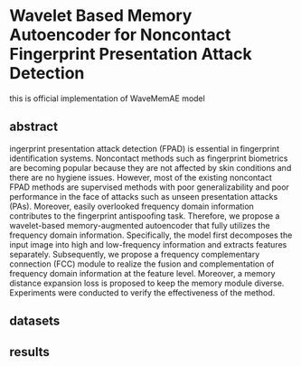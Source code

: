 # Wavelet Based Memory Autoencoder for Noncontact Fingerprint Presentation Attack Detection
this is official implementation of WaveMemAE model
## abstract
ingerprint presentation attack detection (FPAD) is essential in fingerprint identification systems. Noncontact
methods such as fingerprint biometrics are becoming popular because they are not affected by skin conditions and there are no hygiene issues. However, most of the existing noncontact FPAD methods are supervised methods with poor generalizability and poor performance in the face of attacks such as unseen presentation attacks (PAs). Moreover, easily overlooked frequency domain information contributes to the fingerprint antispoofing task. Therefore, we propose a wavelet-based memory-augmented autoencoder that fully utilizes the frequency domain information. Specifically, the model first decomposes the input image into high and low-frequency information and extracts features separately. Subsequently, we propose a frequency complementary connection (FCC) module to realize the fusion and complementation of
frequency domain information at the feature level. Moreover, a memory distance expansion loss is proposed to keep the
memory module diverse. Experiments were conducted to verify the effectiveness of the method.

## datasets

## results


